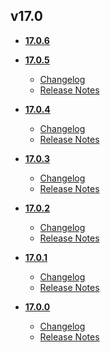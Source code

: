 ## v17.0
* **[17.0.6](17.0.6)**

* **[17.0.5](17.0.5)**
	* [Changelog](17.0.5/changelog.md)
	* [Release Notes](17.0.5/release_notes.md)

* **[17.0.4](17.0.4)**
	* [Changelog](17.0.4/changelog.md)
	* [Release Notes](17.0.4/release_notes.md)

* **[17.0.3](17.0.3)**
	* [Changelog](17.0.3/changelog.md)
	* [Release Notes](17.0.3/release_notes.md)

* **[17.0.2](17.0.2)**
	* [Changelog](17.0.2/changelog.md)
	* [Release Notes](17.0.2/release_notes.md)

* **[17.0.1](17.0.1)**
	* [Changelog](17.0.1/changelog.md)
	* [Release Notes](17.0.1/release_notes.md)

* **[17.0.0](17.0.0)**
	* [Changelog](17.0.0/changelog.md)
	* [Release Notes](17.0.0/release_notes.md)
